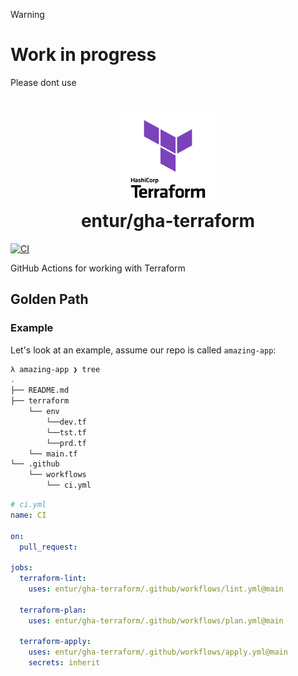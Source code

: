 > [!WARNING]
>
> # Work in progress
>
> Please dont use 
> 
<h1 align="center">
      <img src="logo.png" width="150px" height="150px" />
      <br>entur/gha-terraform<br>
</h1>

[![CI](https://github.com/entur/gha-docker/actions/workflows/ci.yml/badge.svg)](https://github.com/entur/gha-docker/actions/workflows/ci.yml)

GitHub Actions for working with Terraform 

## Golden Path


### Example

Let's look at an example, assume our repo is called `amazing-app`:

```sh
λ amazing-app ❯ tree
.
├── README.md
├── terraform
    └── env
        └──dev.tf
        └──tst.tf
        └──prd.tf
    └── main.tf
└── .github
    └── workflows
        └── ci.yml
```

```yaml
# ci.yml
name: CI

on:
  pull_request:

jobs:
  terraform-lint:
    uses: entur/gha-terraform/.github/workflows/lint.yml@main

  terraform-plan:
    uses: entur/gha-terraform/.github/workflows/plan.yml@main

  terraform-apply:
    uses: entur/gha-terraform/.github/workflows/apply.yml@main
    secrets: inherit
```

